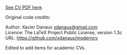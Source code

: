 [See CV PDF here](https://github.com/dfujim/cv/blob/315e504dfec8c688ab7eb1d320b4cf80df657df8/fujimoto_cv.pdf).


Original code credits:

Author: Xavier Danaux <xdanaux@gmail.com><br/>
Licence: The LaTeX Project Public Li­cense, version 1.3c<br/>
URL: https://github.com/xdanaux/moderncv

Edited to add items for academic CVs. 
